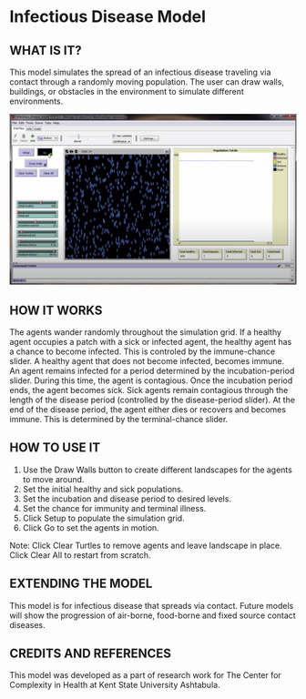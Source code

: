 
# Infectious Disease  Model

## WHAT IS IT?

This model simulates the spread of an infectious disease traveling via contact through a randomly moving population. The user can draw walls, buildings, or obstacles in the environment to simulate different environments.

![image info](./images/framework_image.png)


## HOW IT WORKS

The agents wander randomly throughout the simulation grid. If a healthy agent occupies a patch with a sick or infected agent, the healthy agent has a chance to become infected. This is controled by the immune-chance slider. A healthy agent that does not become infected, becomes immune. An agent remains infected for a period determined by the incubation-period slider. During this time, the agent is contagious. Once the incubation period ends, the agent becomes sick. Sick agents remain contagious through the length of the disease period (controlled by the disease-period slider). At the end of the disease period, the agent either dies or recovers and becomes immune. This is determined by the terminal-chance slider.

## HOW TO USE IT
1. Use the Draw Walls button to create different landscapes for the agents to move around.
2. Set the initial healthy and sick populations.
3. Set the incubation and disease period to desired levels.
4. Set the chance for immunity and terminal illness.
5. Click Setup to populate the simulation grid.
6. Click Go to set the agents in motion.

Note: Click Clear Turtles to remove agents and leave landscape in place. Click Clear All to restart from scratch.

## EXTENDING THE MODEL
This model is for infectious disease that spreads via contact. Future models will show the progression of air-borne, food-borne and fixed source contact diseases.

##  CREDITS AND REFERENCES
This model was developed as a part of research work for The Center for Complexity in Health at Kent State University Ashtabula.